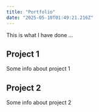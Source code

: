 ```yaml
---
title: "Portfolio"
date: "2025-05-10T01:49:21.216Z"
---
```



This is what I have done …


## Project 1

Some info about project 1


## Project 2

Some info about project 2

